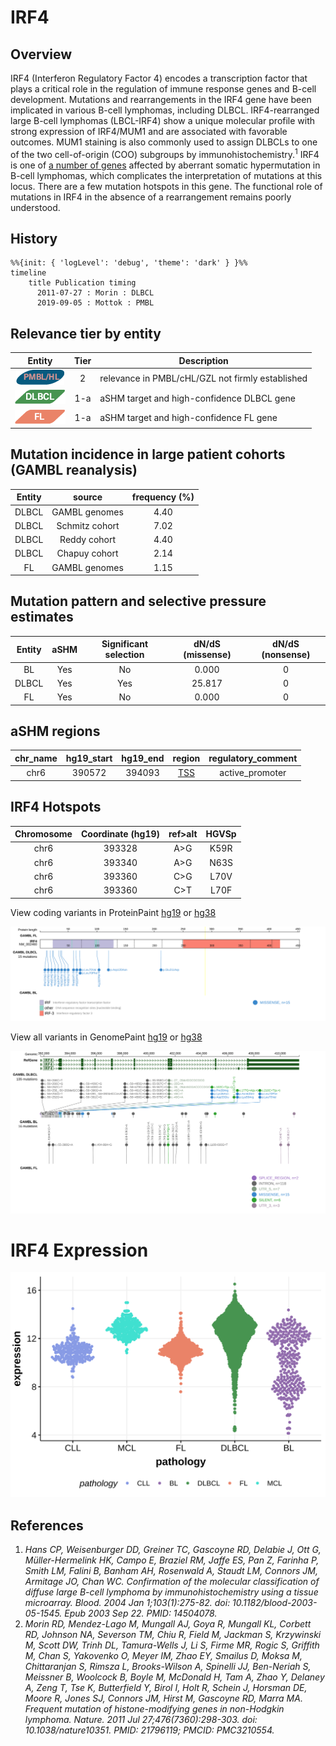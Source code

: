 # IRF4

## Overview
IRF4 (Interferon Regulatory Factor 4) encodes a transcription factor that plays a critical role in the regulation of immune response genes and  B-cell development. Mutations and rearrangements in the IRF4 gene have been implicated in various B-cell lymphomas, including DLBCL. IRF4-rearranged large B-cell lymphomas (LBCL-IRF4) show a unique molecular profile with strong expression of IRF4/MUM1 and are associated with favorable outcomes. MUM1 staining is also commonly used to assign DLBCLs to one of the two cell-of-origin (COO) subgroups by immunohistochemistry.<sup>1</sup> IRF4 is one of [a number of genes](https://github.com/morinlab/LLMPP/wiki/ashm) affected by aberrant somatic hypermutation in B-cell lymphomas, which complicates the interpretation of mutations at this locus. There are a few mutation hotspots in this gene. The functional role of mutations in IRF4 in the absence of a rearrangement remains poorly understood. 
## History
```mermaid
%%{init: { 'logLevel': 'debug', 'theme': 'dark' } }%%
timeline
    title Publication timing
      2011-07-27 : Morin : DLBCL
      2019-09-05 : Mottok : PMBL
```

## Relevance tier by entity

|Entity|Tier|Description               |
|:------:|:----:|--------------------------|
|![PMBL](images/icons/PMBL_tier2.png)|2|relevance in PMBL/cHL/GZL not firmly established|
|![DLBCL](images/icons/DLBCL_tier1.png) |1-a | aSHM target and high-confidence DLBCL gene|
|![FL](images/icons/FL_tier1.png)    |1-a | aSHM target and high-confidence FL gene   |

## Mutation incidence in large patient cohorts (GAMBL reanalysis)

|Entity|source        |frequency (%)|
|:------:|:--------------:|:-------------:|
|DLBCL |GAMBL genomes |4.40         |
|DLBCL |Schmitz cohort|7.02         |
|DLBCL |Reddy cohort  |4.40         |
|DLBCL |Chapuy cohort |2.14         |
|FL    |GAMBL genomes |1.15         |

## Mutation pattern and selective pressure estimates

|Entity|aSHM|Significant selection|dN/dS (missense)|dN/dS (nonsense)|
|:------:|:----:|:---------------------:|:----------------:|:----------------:|
|BL    |Yes |No                   | 0.000          |0               |
|DLBCL |Yes |Yes                  |25.817          |0               |
|FL    |Yes |No                   | 0.000          |0               |

## aSHM regions

|chr_name|hg19_start|hg19_end|region                                                                               |regulatory_comment|
|:--------:|:----------:|:--------:|:-------------------------------------------------------------------------------------:|:------------------:|
|chr6    |390572    |394093  |[TSS](https://genome.ucsc.edu/s/rdmorin/GAMBL%20hg19?position=chr6%3A390572%2D394093)|active_promoter   |



## IRF4 Hotspots

| Chromosome |Coordinate (hg19) | ref>alt | HGVSp | 
 | :---:| :---: | :--: | :---: |
| chr6 | 393328 | A>G | K59R |
| chr6 | 393340 | A>G | N63S |
| chr6 | 393360 | C>G | L70V |
| chr6 | 393360 | C>T | L70F |

View coding variants in ProteinPaint [hg19](https://morinlab.github.io/LLMPP/GAMBL/IRF4_protein.html)  or [hg38](https://morinlab.github.io/LLMPP/GAMBL/IRF4_protein_hg38.html)

![](images/proteinpaint/IRF4_NM_002460.svg)

View all variants in GenomePaint [hg19](https://morinlab.github.io/LLMPP/GAMBL/IRF4.html)  or [hg38](https://morinlab.github.io/LLMPP/GAMBL/IRF4_hg38.html)

![](images/proteinpaint/IRF4.svg)

# IRF4 Expression
![](images/gene_expression/IRF4_by_pathology.svg)

## References
1. *Hans CP, Weisenburger DD, Greiner TC, Gascoyne RD, Delabie J, Ott G, Müller-Hermelink HK, Campo E, Braziel RM, Jaffe ES, Pan Z, Farinha P, Smith LM, Falini B, Banham AH, Rosenwald A, Staudt LM, Connors JM, Armitage JO, Chan WC. Confirmation of the molecular classification of diffuse large B-cell lymphoma by immunohistochemistry using a tissue microarray. Blood. 2004 Jan 1;103(1):275-82. doi: 10.1182/blood-2003-05-1545. Epub 2003 Sep 22. PMID: 14504078.*
2. *Morin RD, Mendez-Lago M, Mungall AJ, Goya R, Mungall KL, Corbett RD, Johnson NA, Severson TM, Chiu R, Field M, Jackman S, Krzywinski M, Scott DW, Trinh DL, Tamura-Wells J, Li S, Firme MR, Rogic S, Griffith M, Chan S, Yakovenko O, Meyer IM, Zhao EY, Smailus D, Moksa M, Chittaranjan S, Rimsza L, Brooks-Wilson A, Spinelli JJ, Ben-Neriah S, Meissner B, Woolcock B, Boyle M, McDonald H, Tam A, Zhao Y, Delaney A, Zeng T, Tse K, Butterfield Y, Birol I, Holt R, Schein J, Horsman DE, Moore R, Jones SJ, Connors JM, Hirst M, Gascoyne RD, Marra MA. Frequent mutation of histone-modifying genes in non-Hodgkin lymphoma. Nature. 2011 Jul 27;476(7360):298-303. doi: 10.1038/nature10351. PMID: 21796119; PMCID: PMC3210554.*
<!-- ORIGIN: morinFrequentMutationHistonemodifying2011 -->
<!-- PMBL: mottokIntegrativeGenomicAnalysis2019b -->
<!-- DLBCL: morinFrequentMutationHistonemodifying2011 -->
